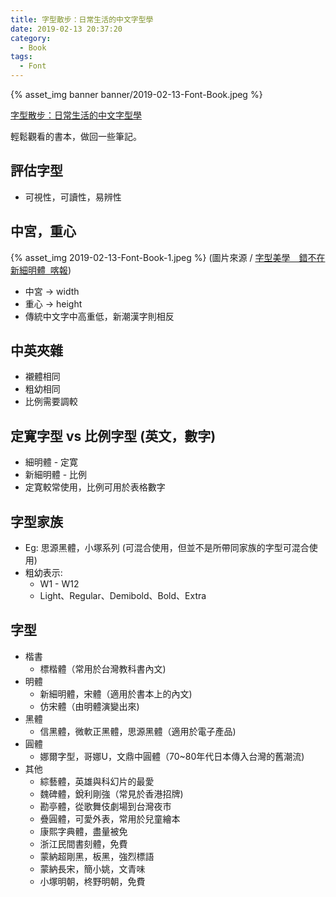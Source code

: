 ```yaml
---
title: 字型散步：日常生活的中文字型學
date: 2019-02-13 20:37:20
category:
  - Book
tags:
  - Font
---
```


{% asset_img banner banner/2019-02-13-Font-Book.jpeg %}

[字型散步：日常生活的中文字型學](https://www.books.com.tw/products/0010654376)

輕鬆觀看的書本，做回一些筆記。

<!-- more -->

## 評估字型
- 可視性，可讀性，易辨性

## 中宮，重心

{% asset_img 2019-02-13-Font-Book-1.jpeg %}
(圖片來源 / [字型美學　錯不在新細明體  喀報](https://castnet.nctu.edu.tw/castnet/article/10079?issueID=633))
- 中宮 -> width
- 重心 -> height
- 傳統中文字中高重低，新潮漢字則相反

## 中英夾雜
- 襯體相同
- 粗幼相同
- 比例需要調較

## 定寛字型 vs 比例字型 (英文，數字)
- 細明體 - 定寛
- 新細明體 - 比例
- 定寛較常使用，比例可用於表格數字

## 字型家族
- Eg: 思源黑體，小塚系列 (可混合使用，但並不是所帶同家族的字型可混合使用)
- 粗幼表示:
     - W1 - W12
     - Light、Regular、Demibold、Bold、Extra

## 字型
- 楷書 
    - 標楷體（常用於台灣教科書內文)
- 明體 
    - 新細明體，宋體（適用於書本上的內文)
    - 仿宋體（由明體演變出來)
- 黑體
    - 信黑體，微軟正黑體，思源黑體（適用於電子產品)
- 圓體 
    - 娜爾字型，哥娜U，文鼎中圓體（70~80年代日本傳入台灣的舊潮流)
- 其他
    - 綜藝體，英雄與科幻片的最愛
    - 魏碑體，銳利剛強（常見於香港招牌)
    - 勘亭體，從歌舞伎劇場到台灣夜市
    - 疊圓體，可愛外表，常用於兒童繪本
    - 康熙字典體，盡量被免
    - 浙江民間書刻體，免費
    - 蒙納超剛黑，板黑，強烈標語
    - 蒙納長宋，簡小姚，文青味
    - 小塚明朝，柊野明朝，免費